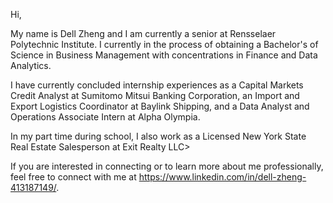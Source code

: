Hi, 

My name is Dell Zheng and I am currently a senior at Rensselaer Polytechnic Institute. 
I currently in the process of obtaining a Bachelor's of Science in Business Management with concentrations in Finance and Data Analytics.

I have currently concluded internship experiences as a Capital Markets Credit Analyst at Sumitomo Mitsui Banking Corporation, an Import and Export
Logistics Coordinator at Baylink Shipping, and a Data Analyst and Operations Associate Intern at Alpha Olympia.

In my part time during school, I also work as a Licensed New York State Real Estate Salesperson at Exit Realty LLC> 

If you are interested in connecting or to learn more about me professionally, feel free to connect with me at https://www.linkedin.com/in/dell-zheng-413187149/.
